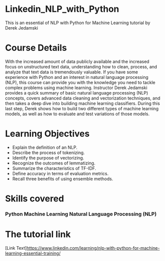 # Linkedin_NLP_with_Python
This is an essential of NLP with Python for Machine Learning tutorial by Derek Jedamski

# Course Details

With the increased amount of data publicly available and the increased focus on unstructured text data, understanding how to clean, process, and analyze that text data is tremendously valuable. If you have some experience with Python and an interest in natural language processing (NLP), this course can provide you with the knowledge you need to tackle complex problems using machine learning. Instructor Derek Jedamski provides a quick summary of basic natural language processing (NLP) concepts, covers advanced data cleaning and vectorization techniques, and then takes a deep dive into building machine learning classifiers. During this last step, Derek shows how to build two different types of machine learning models, as well as how to evaluate and test variations of those models.

# Learning Objectives
- Explain the definition of an NLP.
- Describe the process of tokenizing.
- Identify the purpose of vectorizing.
- Recognize the outcomes of lemmatizing.
- Summarize the characteristics of TF-IDF.
- Define accuracy in terms of evaluation metrics.
- Recall three benefits of using ensemble methods.

# Skills covered
### Python Machine Learning  Natural Language Processing (NLP) 

# The tutorial link
[Link Text]https://www.linkedin.com/learning/nlp-with-python-for-machine-learning-essential-training/
